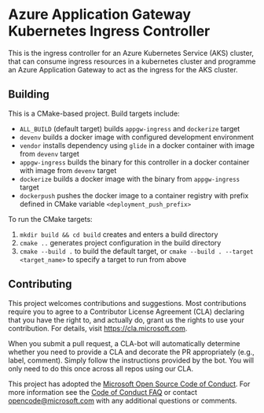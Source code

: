 # Azure Application Gateway Kubernetes Ingress Controller

This is the ingress controller for an Azure Kubernetes Service (AKS) cluster, that can consume ingress resources in a kubernetes cluster and programme an Azure Application Gateway to act as the ingress for the AKS cluster.

## Building

This is a CMake-based project. Build targets include:

- `ALL_BUILD` (default target) builds `appgw-ingress` and `dockerize` target
- `devenv` builds a docker image with configured development environment
- `vendor` installs dependency using `glide` in a docker container with image from `devenv` target
- `appgw-ingress` builds the binary for this controller in a docker container with image from `devenv` target
- `dockerize` builds a docker image with the binary from `appgw-ingress` target
- `dockerpush` pushes the docker image to a container registry with prefix defined in CMake variable `<deployment_push_prefix>`

To run the CMake targets:

1. `mkdir build && cd build` creates and enters a build directory
2. `cmake ..` generates project configuration in the build directory
3. `cmake --build .` to build the default target,
    or `cmake --build . --target <target_name>` to specify a target to run from above

## Contributing

This project welcomes contributions and suggestions.  Most contributions require you to agree to a
Contributor License Agreement (CLA) declaring that you have the right to, and actually do, grant us
the rights to use your contribution. For details, visit https://cla.microsoft.com.

When you submit a pull request, a CLA-bot will automatically determine whether you need to provide
a CLA and decorate the PR appropriately (e.g., label, comment). Simply follow the instructions
provided by the bot. You will only need to do this once across all repos using our CLA.

This project has adopted the [Microsoft Open Source Code of Conduct](https://opensource.microsoft.com/codeofconduct/).
For more information see the [Code of Conduct FAQ](https://opensource.microsoft.com/codeofconduct/faq/) or
contact [opencode@microsoft.com](mailto:opencode@microsoft.com) with any additional questions or comments.
